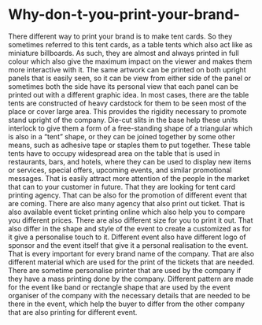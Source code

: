 # Why-don-t-you-print-your-brand-
There different way to print your brand is to make tent cards. So they sometimes referred to this tent cards, as a table tents which also act like as miniature billboards. As such, they are almost and always printed in full colour which also give the maximum impact on the viewer and makes them more interactive with it. The same artwork can be printed on both upright panels that is easily seen, so it can be view from either side of the panel or sometimes both the side have its personal view that each panel can be printed out with a different graphic idea. In most cases, there are the table tents are constructed of heavy cardstock for them to be seen most of the place or cover large area. This provides the rigidity necessary to promote stand upright of the company. Die-cut slits in the base help these units interlock to give them a form of a free-standing shape of a triangular which is also in a “tent” shape, or they can be joined together by some other means, such as adhesive tape or staples them to put together. These table tents have to occupy widespread area on the table that is used in restaurants, bars, and hotels, where they can be used to display new items or services, special offers, upcoming events, and similar promotional messages. That is easily attract more attention of the people in the market that can to your customer in future. That they are looking for tent card printing agency. That can be also for the promotion of different event that are coming. There are also many agency that also print out ticket. That is also available event ticket printing online which also help you to compare you different prices. There are also different size for you to print it out. That also differ in the shape and style of the event to create a customized as for it give a personalise touch to it.   Different event also have different logo of sponsor and the event itself that give it a personal realisation to the event. That is every important for every brand name of the company. That are also different material which are used for the print of the tickets that are needed. There are sometime personalise printer that are used by the company if they have a mass printing done by the company. Different pattern are made for the event like band or rectangle shape that are used by the event organiser of the company with the necessary details that are needed to be there in the event, which help the buyer to differ from the other company that are also printing for different event.
